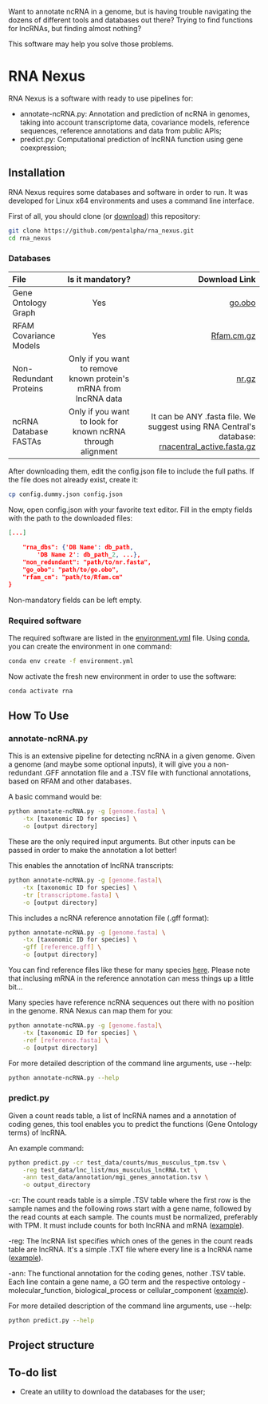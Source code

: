 Want to annotate ncRNA in a genome, but is having trouble navigating the dozens of different tools and databases out there? Trying to find functions for lncRNAs, but finding almost nothing? 

This software may help you solve those problems.

# RNA Nexus

RNA Nexus is a software with ready to use pipelines for:

- annotate-ncRNA.py: Annotation and prediction of ncRNA in genomes, taking into account transcriptome data, covariance models, reference sequences, reference annotations and data from public APIs;
- predict.py: Computational prediction of lncRNA function using gene coexpression;

## Installation

RNA Nexus requires some databases and software in order to run. It was developed for Linux x64 environments and uses a command line interface.

First of all, you should clone (or [download](https://github.com/pentalpha/rna_nexus/archive/master.zip)) this repository:

```sh
git clone https://github.com/pentalpha/rna_nexus.git
cd rna_nexus
```
### Databases

|File|Is it mandatory?|Download Link|
|:-|:-:|-:|
|Gene Ontology Graph | Yes | [go.obo](http://purl.obolibrary.org/obo/go.obo) |
|RFAM Covariance Models | Yes | [Rfam.cm.gz](ftp://ftp.ebi.ac.uk/pub/databases/Rfam/CURRENT/Rfam.cm.gz)|
|Non-Redundant Proteins | Only if you want to remove known protein's mRNA from lncRNA data | [nr.gz](ftp://ftp.ncbi.nlm.nih.gov/blast/db/FASTA/nr.gz)|
|ncRNA Database FASTAs | Only if you want to look for known ncRNA through alignment | It can be ANY .fasta file. We suggest using RNA Central's database: [rnacentral_active.fasta.gz](ftp://ftp.ebi.ac.uk/pub/databases/RNAcentral/current_release/sequences/rnacentral_active.fasta.gz)

After downloading them, edit the config.json file to include the full paths. If the file does not already exist, create it:

```sh
cp config.dummy.json config.json
```

Now, open config.json with your favorite text editor. Fill in the empty fields with the path to the downloaded files:

```json
[...]
    
    "rna_dbs": {'DB Name': db_path, 
        'DB Name 2': db_path_2, ...},
    "non_redundant": "path/to/nr.fasta",
    "go_obo": "path/to/go.obo",
    "rfam_cm": "path/to/Rfam.cm"
}
```

Non-mandatory fields can be left empty.

### Required software

The required software are listed in the [environment.yml](environment.yml) file. Using [conda](https://docs.conda.io/en/latest/miniconda.html), you can create the environment in one command:

```sh
conda env create -f environment.yml
```

Now activate the fresh new environment in order to use the software:

```sh
conda activate rna
```

## How To Use

### annotate-ncRNA.py

This is an extensive pipeline for detecting ncRNA in a given genome. Given a genome (and maybe some optional inputs), it will give you a non-redundant .GFF annotation file and a .TSV file with functional annotations, based on RFAM and other databases.

A basic command would be:

```sh
python annotate-ncRNA.py -g [genome.fasta] \
    -tx [taxonomic ID for species] \
    -o [output directory]
```

These are the only required input arguments. But other inputs can be passed in order to make the annotation a lot better!

This enables the annotation of lncRNA transcripts:
```sh
python annotate-ncRNA.py -g [genome.fasta]\
    -tx [taxonomic ID for species] \
    -tr [transcriptome.fasta] \
    -o [output directory]
```

This includes a ncRNA reference annotation file (.gff format):
```sh
python annotate-ncRNA.py -g [genome.fasta] \
    -tx [taxonomic ID for species] \
    -gff [reference.gff] \
    -o [output directory]
```
You can find reference files like these for many species [here](ftp://ftp.ebi.ac.uk/pub/databases/RNAcentral/current_release/genome_coordinates/gff3/). Please note that inclusing mRNA in the reference annotation can mess things up a little bit...

Many species have reference ncRNA sequences out there with no position in the genome. RNA Nexus can map them for you:
```sh
python annotate-ncRNA.py -g [genome.fasta]\
    -tx [taxonomic ID for species] \
    -ref [reference.fasta] \
    -o [output directory]
```

For more detailed description of the command line arguments, use --help:
```sh
python annotate-ncRNA.py --help
```

### predict.py

Given a count reads table, a list of lncRNA names and a annotation of coding genes, this tool enables you to predict the functions (Gene Ontology terms) of lncRNA.

An example command:
```sh
python predict.py -cr test_data/counts/mus_musculus_tpm.tsv \
    -reg test_data/lnc_list/mus_musculus_lncRNA.txt \
    -ann test_data/annotation/mgi_genes_annotation.tsv \
    -o output_directory
```

-cr: The count reads table is a simple .TSV table where the first row is the sample names and the following rows start with a gene name, followed by the read counts at each sample. The counts must be normalized, preferably with TPM. It must include counts for both lncRNA and mRNA ([example](test_data/counts/mus_musculus_tpm.tsv)).

-reg: The lncRNA list specifies which ones of the genes in the count reads table are lncRNA. It's a simple .TXT file where every line is a lncRNA name ([example](test_data/lnc_list/mus_musculus_lncRNA.txt)).

-ann: The functional annotation for the coding genes, nother .TSV table. Each line contain a gene name, a GO term and the respective ontology - molecular_function, biological_process or cellular_component ([example](test_data/annotation/mgi_genes_annotation.tsv)).

For more detailed description of the command line arguments, use --help:
```sh
python predict.py --help
```

## Project structure



## To-do list

- Create an utility to download the databases for the user;
